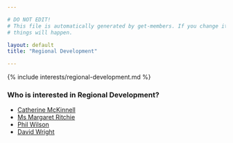 ```yaml
---

# DO NOT EDIT!
# This file is automatically generated by get-members. If you change it, bad
# things will happen.

layout: default
title: "Regional Development"

---
```


{% include interests/regional-development.md %}

### Who is interested in Regional Development?


* [Catherine McKinnell](/members/catherine-mckinnell.html)
* [Ms Margaret Ritchie](/members/ms-margaret-ritchie.html)
* [Phil Wilson](/members/phil-wilson.html)
* [David Wright](/members/david-wright.html)
